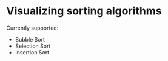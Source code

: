 # Visualizing sorting algorithms
Currently supported:
- Bubble Sort
- Selection Sort
- Insertion Sort
